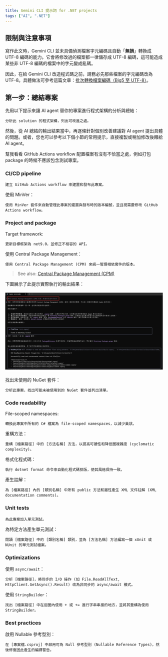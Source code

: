 ```yaml
---
title: Gemini CLI 提示詞 for .NET projects
tags: ["AI", ".NET"]
---
```


## 限制與注意事項

寫作此文時，Gemini CLI 並未具備偵測檔案字元編碼且自動「**無損**」轉換成 UTF-8 編碼的能力。它會將修改過的檔案都一律儲存成 UTF-8 編碼，這可能造成某些非 UTF-8 編碼的檔案中的字元變成亂碼。

因此，在給 Gemini CLI 改造程式碼之前，請務必先那些檔案的字元編碼改為 UTF-8。具體做法可參考這篇文章：[批次轉換檔案編碼（Big5 至 UTF-8）](https://www.huanlintalk.com/2025/06/batch-convert-file-encoding.html)。

## 第一步：總結專案

先用以下提示來讓 AI agent 替你的專案進行程式架構的分析與總結：

```text
分析此 solution 的程式架構，列出可改進之處。
```

然後，從 AI 總結的輸出結果當中，再逐條針對個別改善建議對 AI agent 提出具體的問題。或者，您也可以參考以下個小節的常用提示，直接複製或稍加修改後餵給 AI agent。

幫我看看 GitHub Actions workflow 配置檔案有沒有不恰當之處，例如打包 package 的時候不應該包含測試專案。

### CI/CD pipeline

```text
建立 GitHub Actions workflow 來建置和發布此專案。
```

使用 MinVer：

```text
使用 MinVer 套件來自動管理此專案的建置與發布時的版本編號，並且視需要修改 GitHub Actions workflow。
```

### Project and package

Target framework:

```text
更新目標框架為 net9.0，並修正不相容的 API。
```

使用 Central Package Management：

```text
使用 Central Package Management (CPM) 來統一管理相依套件的版本。
```

> See also: [Central Package Management (CPM)](https://learn.microsoft.com/en-us/nuget/consume-packages/central-package-management)

下圖展示了此提示實際執行的輸出結果：

![](images/gemini-cli-cpm.png)

找出未使用的 NuGet 套件：

```text
分析此專案，找出可能未被使用到的 NuGet 套件並列出清單。
```

### Code readability

File-scoped namespaces:

```text
轉換此專案中所有的 C# 檔案為 file-scoped namespaces，以減少巢狀。
```

重構方法：

```text
重構 [檔案路徑] 中的 [方法名稱] 方法，以提高可讀性和降低圈複雜度 (cyclomatic complexity)。
```

格式化程式碼：

```text
執行 dotnet format 命令來自動化程式碼排版，使其風格保持一致。
```

產生註解：

```text
為 [檔案路徑] 內的 [類別名稱] 中所有 public 方法和屬性產生 XML 文件註解 (XML documentation comments)。
```

### Unit tests

```text
為此專案加入單元測試。
```

為特定方法產生單元測試：

```text
閱讀 [檔案路徑] 中的 [類別名稱] 類別，並為 [方法名稱] 方法編寫一個 xUnit 或 NUnit 的單元測試檔案。
```

### Optimizations

使用 `async/await`：

```text
分析 [檔案路徑]，將同步的 I/O 操作 (如 File.ReadAllText, HttpClient.GetAsync().Result) 改為非同步的 async/await 模式。
```

使用 `StringBuilder`：

```text
找出 [檔案路徑] 中在迴圈內使用 + 或 += 進行字串串接的地方，並將其重構為使用 StringBuilder。
```

### Best practices

啟用 Nullable 參考型別：

```text
在 [專案檔.csproj] 中啟用可為 Null 參考型別 (Nullable Reference Types)，然後修復因此產生的編譯警告。
```
